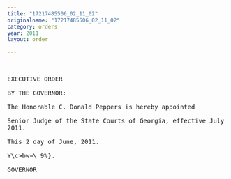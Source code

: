 ```yaml
---
title: "17217485506_02_11_02"
originalname: "17217485506_02_11_02"
category: orders
year: 2011
layout: order

---
```

<pre>
 

EXECUTIVE ORDER

BY THE GOVERNOR:

The Honorable C. Donald Peppers is hereby appointed

Senior Judge of the State Courts of Georgia, effective July 1,
2011.

This 2 day of June, 2011.

Y\c>bw»\ 9%}.

GOVERNOR

</pre>
